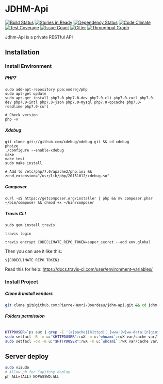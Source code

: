 
JDHM-Api
========
[![Build Status](https://travis-ci.org/bourdeau/jdhm-api.svg?branch=master)](https://travis-ci.org/bourdeau/jdhm-api) [![Stories in Ready](https://badge.waffle.io/bourdeau/jdhm-api.svg?label=ready&title=Ready)](http://waffle.io/bourdeau/jdhm-api) [![Dependency Status](https://www.versioneye.com/user/projects/56ae02f37e03c700377e0056/badge.svg?style=flat)](https://www.versioneye.com/user/projects/56ae02f37e03c700377e0056) [![Code Climate](https://codeclimate.com/github/bourdeau/jdhm-api/badges/gpa.svg?style=flat)](https://codeclimate.com/github/bourdeau/jdhm-api) [![Test Coverage](https://codeclimate.com/github/bourdeau/jdhm-api/badges/coverage.svg?style=flat)](https://codeclimate.com/github/bourdeau/jdhm-api/coverage) [![Issue Count](https://codeclimate.com/github/bourdeau/jdhm-api/badges/issue_count.svg?style=flat)](https://codeclimate.com/github/bourdeau/jdhm-api) [![Gitter](https://badges.gitter.im/bourdeau/jdhm-api.svg?style=flat)](https://gitter.im/bourdeau/jdhm-api?utm_source=badge&utm_medium=badge&utm_campaign=pr-badge)
[![Throughput Graph](https://graphs.waffle.io/bourdeau/jdhm-api/throughput.svg)](https://waffle.io/bourdeau/jdhm-api/metrics)

Jdhm-Api is a private RESTful API

## Installation

### Install Environment

##### PHP7

```
sudo add-apt-repository ppa:ondrej/php
sudo apt-get update
sudo apt-get install php7.0 php7.0-dev php7.0-cli php7.0-curl php7.0-dev php7.0-intl php7.0-json php7.0-mysql php7.0-opcache php7.0-readline php7.0-curl

# Check version
php -v
```

##### Xdebug

```
git clone git://github.com/xdebug/xdebug.git && cd xdebug
phpize
./configure --enable-xdebug
make
make test
sudo make install

# Add to /etc/php/7.0/apache2/php.ini &&
zend_extension="/usr/lib/php/20151012/xdebug.so"
```

##### Composer

```
curl -sS https://getcomposer.org/installer | php && mv composer.phar ~/bin/composer && chmod +x ~/bin/composer
```

##### Travis CLI

```
sudo gem install travis

travis login

travis encrypt CODECLIMATE_REPO_TOKEN=super_secret --add env.global
```

Then you can use it like this:

```
${CODECLIMATE_REPO_TOKEN}
```

Read this for help: https://docs.travis-ci.com/user/environment-variables/

### Install Project

##### Clone & install vendors
``` bash
git clone git@github.com:Pierre-Henri-Bourdeau/jdhm-api.git && cd jdhm-api && composer install --prefer-dist
```

##### Folders permission
``` bash

HTTPDUSER=`ps aux | grep -E '[a]pache|[h]ttpd|[_]www|[w]ww-data|[n]ginx' | grep -v root | head -1 | cut -d\  -f1`
sudo setfacl -R -m u:"$HTTPDUSER":rwX -m u:`whoami`:rwX var/cache var/logs
sudo setfacl -dR -m u:"$HTTPDUSER":rwX -m u:`whoami`:rwX var/cache var/logs

```

## Server deploy

``` bash
sudo visudo
# Allow ph for Capifony deploy
ph ALL=(ALL) NOPASSWD:ALL
```
